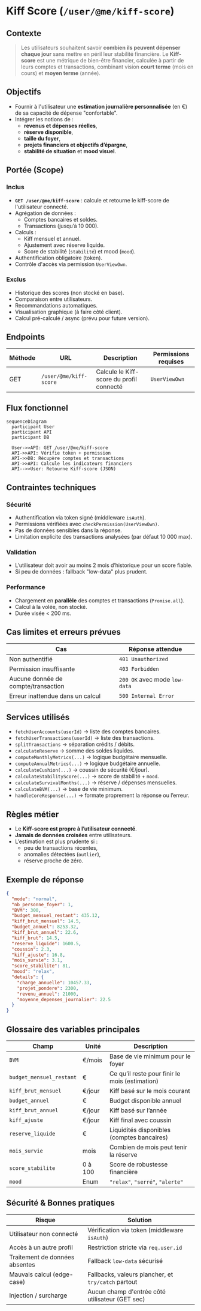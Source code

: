 # Kiff Score (`/user/@me/kiff-score`)
## Contexte
> Les utilisateurs souhaitent savoir **combien ils peuvent dépenser chaque jour** sans mettre en péril leur stabilité financière.
> Le **Kiff-score** est une métrique de bien-être financier, calculée à partir de leurs comptes et transactions, combinant vision **court terme** (mois en cours) et **moyen terme** (année).

## Objectifs
* Fournir à l'utilisateur une **estimation journalière personnalisée** (en €) de sa capacité de dépense "confortable".
* Intégrer les notions de :
  * **revenus et dépenses réelles**,
  * **réserve disponible**,
  * **taille du foyer**,
  * **projets financiers et objectifs d’épargne**,
  * **stabilité de situation** et **mood visuel**.

## Portée (Scope)
### Inclus
* **`GET /user/@me/kiff-score`** : calcule et retourne le kiff-score de l'utilisateur connecté.
* Agrégation de données :
  * Comptes bancaires et soldes.
  * Transactions (jusqu’à 10 000).
* Calculs :
  * Kiff mensuel et annuel.
  * Ajustement avec réserve liquide.
  * Score de stabilité (`stabilité`) et mood (`mood`).
* Authentification obligatoire (token).
* Contrôle d'accès via permission `UserViewOwn`.

### Exclus
* Historique des scores (non stocké en base).
* Comparaison entre utilisateurs.
* Recommandations automatiques.
* Visualisation graphique (à faire côté client).
* Calcul pré-calculé / async (prévu pour future version).

## Endpoints
| Méthode | URL                    | Description                              | Permissions requises |
| ------- | ---------------------- | ---------------------------------------- | -------------------- |
| GET     | `/user/@me/kiff-score` | Calcule le Kiff-score du profil connecté | `UserViewOwn`        |

## Flux fonctionnel
```mermaid
sequenceDiagram
  participant User
  participant API
  participant DB

  User->>API: GET /user/@me/kiff-score
  API->>API: Vérifie token + permission
  API->>DB: Récupère comptes et transactions
  API->>API: Calcule les indicateurs financiers
  API-->>User: Retourne Kiff-score (JSON)
```

## Contraintes techniques
### Sécurité
* Authentification via token signé (middleware `isAuth`).
* Permissions vérifiées avec `checkPermission(UserViewOwn)`.
* Pas de données sensibles dans la réponse.
* Limitation explicite des transactions analysées (par défaut 10 000 max).

### Validation
* L’utilisateur doit avoir au moins 2 mois d’historique pour un score fiable.
* Si peu de données : fallback "low-data" plus prudent.

### Performance
* Chargement en **parallèle** des comptes et transactions (`Promise.all`).
* Calcul à la volée, non stocké.
* Durée visée < 200 ms.

## Cas limites et erreurs prévues
| Cas                                 | Réponse attendue              |
| ----------------------------------- | ----------------------------- |
| Non authentifié                     | `401 Unauthorized`            |
| Permission insuffisante             | `403 Forbidden`               |
| Aucune donnée de compte/transaction | `200 OK` avec mode `low-data` |
| Erreur inattendue dans un calcul    | `500 Internal Error`          |

## Services utilisés
* `fetchUserAccounts(userId)` → liste des comptes bancaires.
* `fetchUserTransactions(userId)` → liste des transactions.
* `splitTransactions` → séparation crédits / débits.
* `calculateReserve` → somme des soldes liquides.
* `computeMonthlyMetrics(...)` → logique budgétaire mensuelle.
* `computeAnnualMetrics(...)` → logique budgétaire annuelle.
* `calculateCushion(...)` → coussin de sécurité (€/jour).
* `calculateStabilityScore(...)` → score de stabilité + `mood`.
* `calculateSurvivalMonths(...)` → réserve / dépenses mensuelles.
* `calculateBVM(...)` → base de vie minimum.
* `handleCoreResponse(...)` → formate proprement la réponse ou l’erreur.

## Règles métier
* Le **Kiff-score est propre à l’utilisateur connecté**.
* **Jamais de données croisées** entre utilisateurs.
* L’estimation est plus prudente si :
  * peu de transactions récentes,
  * anomalies détectées (`outlier`),
  * réserve proche de zéro.

## Exemple de réponse
```json
{
  "mode": "normal",
  "nb_personne_foyer": 1,
  "BVM": 300,
  "budget_mensuel_restant": 435.12,
  "kiff_brut_mensuel": 14.5,
  "budget_annuel": 8253.32,
  "kiff_brut_annuel": 22.6,
  "kiff_brut": 14.5,
  "reserve_liquide": 1600.5,
  "coussin": 2.3,
  "kiff_ajuste": 16.8,
  "mois_survie": 3.1,
  "score_stabilite": 81,
  "mood": "relax",
  "details": {
    "charge_annuelle": 10457.33,
    "projet_pondere": 2300,
    "revenu_annuel": 21000,
    "moyenne_depenses_journalier": 22.5
  }
}
```

## Glossaire des variables principales
| Champ                    | Unité   | Description                                    |
| ------------------------ | ------- | ---------------------------------------------- |
| `BVM`                    | €/mois  | Base de vie minimum pour le foyer              |
| `budget_mensuel_restant` | €       | Ce qu’il reste pour finir le mois (estimation) |
| `kiff_brut_mensuel`      | €/jour  | Kiff basé sur le mois courant                  |
| `budget_annuel`          | €       | Budget disponible annuel                       |
| `kiff_brut_annuel`       | €/jour  | Kiff basé sur l’année                          |
| `kiff_ajuste`            | €/jour  | Kiff final avec coussin                        |
| `reserve_liquide`        | €       | Liquidités disponibles (comptes bancaires)     |
| `mois_survie`            | mois    | Combien de mois peut tenir la réserve          |
| `score_stabilite`        | 0 à 100 | Score de robustesse financière                 |
| `mood`                   | Enum    | `"relax"`, `"serré"`, `"alerte"`               |

## Sécurité & Bonnes pratiques
| Risque                         | Solution                                            |
| ------------------------------ | --------------------------------------------------- |
| Utilisateur non connecté       | Vérification via token (middleware `isAuth`)        |
| Accès à un autre profil        | Restriction stricte via `req.user.id`               |
| Traitement de données absentes | Fallback `low-data` sécurisé                        |
| Mauvais calcul (edge-case)     | Fallbacks, valeurs plancher, et `try/catch` partout |
| Injection / surcharge          | Aucun champ d'entrée côté utilisateur (GET sec)     |
